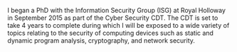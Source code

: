 <a-intro><p>I began a PhD with the Information Security Group (ISG) at Royal Holloway in September 2015 as part of the Cyber Security CDT. The CDT is set to take 4 years to complete during which I will be exposed to a wide variety of topics relating to the security of computing devices such as static and dynamic program analysis, cryptography, and network security.</p></a-intro>
